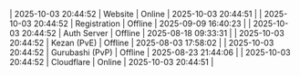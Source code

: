 | 2025-10-03 20:44:52 | Website | Online | 2025-10-03 20:44:51 |
| 2025-10-03 20:44:52 | Registration | Offline | 2025-09-09 16:40:23 |
| 2025-10-03 20:44:52 | Auth Server | Offline | 2025-08-18 09:33:31 |
| 2025-10-03 20:44:52 | Kezan (PvE) | Offline | 2025-08-03 17:58:02 |
| 2025-10-03 20:44:52 | Gurubashi (PvP) | Offline | 2025-08-23 21:44:06 |
| 2025-10-03 20:44:52 | Cloudflare | Online | 2025-10-03 20:44:51 |
